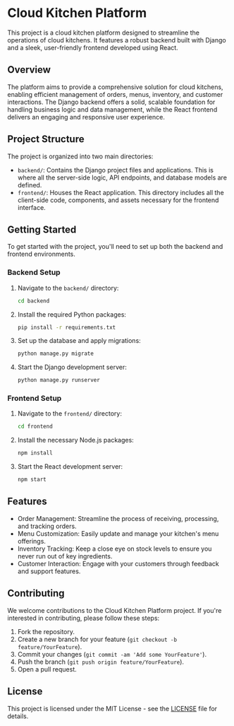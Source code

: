 # Cloud Kitchen Platform

This project is a cloud kitchen platform designed to streamline the operations of cloud kitchens. It features a robust backend built with Django and a sleek, user-friendly frontend developed using React.

## Overview

The platform aims to provide a comprehensive solution for cloud kitchens, enabling efficient management of orders, menus, inventory, and customer interactions. The Django backend offers a solid, scalable foundation for handling business logic and data management, while the React frontend delivers an engaging and responsive user experience.

## Project Structure

The project is organized into two main directories:

- `backend/`: Contains the Django project files and applications. This is where all the server-side logic, API endpoints, and database models are defined.
- `frontend/`: Houses the React application. This directory includes all the client-side code, components, and assets necessary for the frontend interface.

## Getting Started

To get started with the project, you'll need to set up both the backend and frontend environments.

### Backend Setup

1. Navigate to the `backend/` directory:
    ```sh
    cd backend
    ```
2. Install the required Python packages:
    ```sh
    pip install -r requirements.txt
    ```
3. Set up the database and apply migrations:
    ```sh
    python manage.py migrate
    ```
4. Start the Django development server:
    ```sh
    python manage.py runserver
    ```

### Frontend Setup

1. Navigate to the `frontend/` directory:
    ```sh
    cd frontend
    ```
2. Install the necessary Node.js packages:
    ```sh
    npm install
    ```
3. Start the React development server:
    ```sh
    npm start
    ```

## Features

- Order Management: Streamline the process of receiving, processing, and tracking orders.
- Menu Customization: Easily update and manage your kitchen's menu offerings.
- Inventory Tracking: Keep a close eye on stock levels to ensure you never run out of key ingredients.
- Customer Interaction: Engage with your customers through feedback and support features.

## Contributing

We welcome contributions to the Cloud Kitchen Platform project. If you're interested in contributing, please follow these steps:

1. Fork the repository.
2. Create a new branch for your feature (`git checkout -b feature/YourFeature`).
3. Commit your changes (`git commit -am 'Add some YourFeature'`).
4. Push the branch (`git push origin feature/YourFeature`).
5. Open a pull request.

## License

This project is licensed under the MIT License - see the [LICENSE](LICENSE) file for details.

